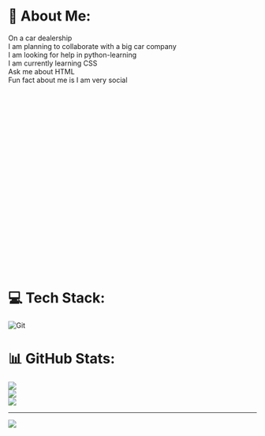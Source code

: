 # 💫 About Me:
On a car dealership<br>I am planning to collaborate with a big car company<br>I am looking for help in python-learning<br>I am currently learning CSS<br>Ask me about HTML<br>Fun fact about me is I am very social <br><br><br><br><br><br><br><br><br><br><br><br><br><br><br><br><br><br><br><br><br><br><br>


# 💻 Tech Stack:
![Git](https://img.shields.io/badge/git-%23F05033.svg?style=for-the-badge&logo=git&logoColor=white)
# 📊 GitHub Stats:
![](https://github-readme-stats.vercel.app/api?username=SupremeLord7923&theme=dark&hide_border=false&include_all_commits=false&count_private=false)<br/>
![](https://nirzak-streak-stats.vercel.app/?user=SupremeLord7923&theme=dark&hide_border=false)<br/>
![](https://github-readme-stats.vercel.app/api/top-langs/?username=SupremeLord7923&theme=dark&hide_border=false&include_all_commits=false&count_private=false&layout=compact)

---
[![](https://visitcount.itsvg.in/api?id=SupremeLord7923&icon=0&color=0)](https://visitcount.itsvg.in)

<!-- Proudly created with GPRM ( https://gprm.itsvg.in ) -->
